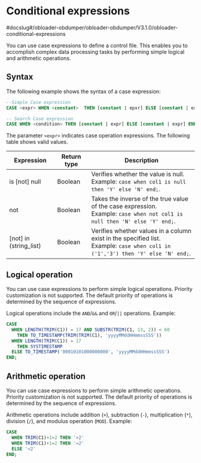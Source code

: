 Conditional expressions 
============================================
#docslug#/obloader-obdumper/obloader-obdumper/V3.1.0/obloader-conditional-expressions

You can use case expressions to define a control file. This enables you to accomplish complex data processing tasks by performing simple logical and arithmetic operations. 

Syntax 
---------------------------

The following example shows the syntax of a case expression:

```sql
--Simple Case expression
CASE <expr> WHEN <constant>  THEN [constant | epxr] ELSE [constant | expr] END;

-- Search Case expression
CASE WHEN <condition> THEN [constant | expr] ELSE [constant | expr] END;
```



The parameter `<expr>` indicates case operation expressions. The following table shows valid values.


|        Expression        | Return type |                                                                   Description                                                                    |
|--------------------------|-------------|--------------------------------------------------------------------------------------------------------------------------------------------------|
| is [not] null          | Boolean     | Verifies whether the value is null. <br> Example: `case when col1 is null then 'Y' else 'N' end;`.                                   |
| not <condition>        | Boolean     | Takes the inverse of the true value of the case expression. <br> Example: `case when not col1 is null then 'N' else 'Y' end;`.       |
| [not] in (string_list) | Boolean     | Verifies whether values in a column exist in the specified list. <br> Example: `case when col1 in ('1','3') then 'Y' else 'N' end;`. |



Logical operation 
--------------------------------------

You can use case expressions to perform simple logical operations. Priority customization is not supported. The default priority of operations is determined by the sequence of expressions. 

Logical operations include the `AND`/`&&` and `OR`/`||` operations. Example:

```sql
CASE
  WHEN LENGTH(TRIM(C1)) = 17 AND SUBSTR(TRIM(C1, 13, 2)) < 60 
    THEN TO_TIMESTAMP(TRIM(TRIM(C1), 'yyyyMMddHHmmssSSS'))
  WHEN LENGTH(TRIM(C1)) = 17 
    THEN SYSTIMESTAMP
  ELSE TO_TIMESTAMP('00010101000000000', 'yyyyMMddHHmmssSSS')
END;
```



Arithmetic operation 
-----------------------------------------

You can use case expressions to perform simple arithmetic operations. Priority customization is not supported. The default priority of operations is determined by the sequence of expressions. 

Arithmetic operations include addition (`+`), subtraction (`-`), multiplication (`*`), division (`/`), and modulus operation (`MOD`). Example:

```sql
CASE 
  WHEN TRIM(C1)+1>2 THEN '>2' 
  WHEN TRIM(C1)+1=2 THEN '=2' 
  ELSE '<2' 
END;
```